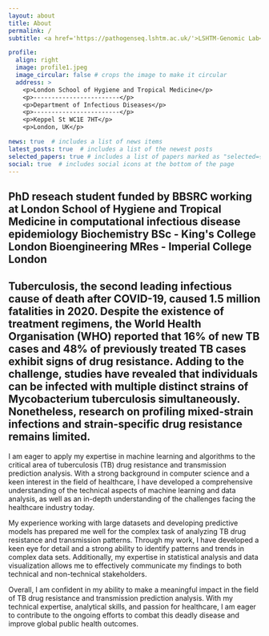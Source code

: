 ```yaml
---
layout: about
title: About
permalink: /
subtitle: <a href='https://pathogenseq.lshtm.ac.uk/'>LSHTM-Genomic Lab</a> | <a href='https://www.linkedin.com/in/w15/'>LinkedIn</a>

profile:
  align: right
  image: profile1.jpeg
  image_circular: false # crops the image to make it circular
  address: >
    <p>London School of Hygiene and Tropical Medicine</p>
    <p>------------------------</p>
    <p>Department of Infectious Diseases</p>
    <p>------------------------</p>
    <p>Keppel St WC1E 7HT</p>
    <p>London, UK</p>

news: true  # includes a list of news items
latest_posts: true  # includes a list of the newest posts
selected_papers: true # includes a list of papers marked as "selected={true}"
social: true  # includes social icons at the bottom of the page
---
```

<b>PhD reseach student funded by BBSRC working at London School of Hygiene and Tropical Medicine in computational infectious disease epidemiology</b>
<b>Biochemistry BSc - King's College London</b>
<b>Bioengineering MRes - Imperial College London</b>
---
Tuberculosis, the second leading infectious cause of death after COVID-19, caused 1.5 million fatalities in 2020. Despite the existence of treatment regimens, the World Health Organisation (WHO) reported that 16% of new TB cases and 48% of previously treated TB cases exhibit signs of drug resistance. Adding to the challenge, studies have revealed that individuals can be infected with multiple distinct strains of Mycobacterium tuberculosis simultaneously. Nonetheless, research on profiling mixed-strain infections and strain-specific drug resistance remains limited.
---

I am eager to apply my expertise in machine learning and algorithms to the critical area of tuberculosis (TB) drug resistance and transmission prediction analysis. With a strong background in computer science and a keen interest in the field of healthcare, I have developed a comprehensive understanding of the technical aspects of machine learning and data analysis, as well as an in-depth understanding of the challenges facing the healthcare industry today.

My experience working with large datasets and developing predictive models has prepared me well for the complex task of analyzing TB drug resistance and transmission patterns. Through my work, I have developed a keen eye for detail and a strong ability to identify patterns and trends in complex data sets. Additionally, my expertise in statistical analysis and data visualization allows me to effectively communicate my findings to both technical and non-technical stakeholders.

Overall, I am confident in my ability to make a meaningful impact in the field of TB drug resistance and transmission prediction analysis. With my technical expertise, analytical skills, and passion for healthcare, I am eager to contribute to the ongoing efforts to combat this deadly disease and improve global public health outcomes.

<!-- Put your address / P.O. box / other info right below your picture. You can also disable any of these elements by editing `profile` property of the YAML header of your `_pages/about.md`. Edit `_bibliography/papers.bib` and Jekyll will render your [publications page](/al-folio/publications/) automatically.

Link to your social media connections, too. This theme is set up to use [Font Awesome icons](http://fortawesome.github.io/Font-Awesome/) and [Academicons](https://jpswalsh.github.io/academicons/), like the ones below. Add your Facebook, Twitter, LinkedIn, Google Scholar, or just disable all of them. -->
